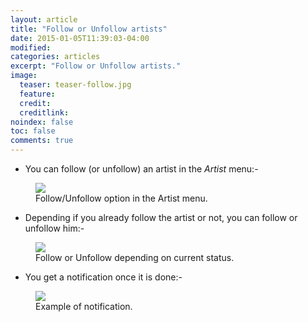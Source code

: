 ```yaml
---
layout: article
title: "Follow or Unfollow artists"
date: 2015-01-05T11:39:03-04:00
modified:
categories: articles
excerpt: "Follow or Unfollow artists."
image:
  teaser: teaser-follow.jpg
  feature:
  credit: 
  creditlink:
noindex: false
toc: false
comments: true
---
```


* You can follow (or unfollow) an artist in the *Artist* menu:-

<figure>
	<img src="{{ site.url }}/images/follow1.jpg"></a>
	<figcaption>Follow/Unfollow option in the Artist menu.</figcaption>
</figure>

* Depending if you already follow the artist or not, you can follow or unfollow him:-

<figure>
	<img src="{{ site.url }}/images/follow2.jpg"></a>
	<figcaption>Follow or Unfollow depending on current status.</figcaption>
</figure>


* You get a notification once it is done:-

<figure>
	<img src="{{ site.url }}/images/follow3.jpg"></a>
	<figcaption>Example of notification.</figcaption>
</figure>

